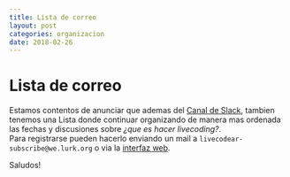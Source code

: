 ```yaml
---
title: Lista de correo
layout: post
categories: organizacion
date: 2018-02-26
---
```



# Lista de correo

Estamos contentos de anunciar que ademas del [Canal de Slack](http://livecode.slack.com/messages/live-coding-argentina), tambien tenemos una Lista donde continuar organizando de manera mas ordenada las fechas y discusiones sobre _¿que es hacer livecoding?_.  
Para registrarse pueden hacerlo enviando un mail a `livecodear-subscribe@we.lurk.org` o via la [interfaz web](https://we.lurk.org/postorius/lists/livecodear.we.lurk.org/).  

Saludos!
